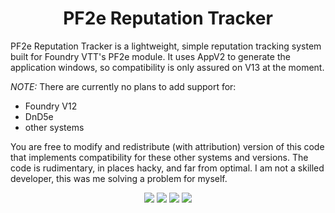 <h1 align="center">PF2e Reputation Tracker</h1>

PF2e Reputation Tracker is a lightweight, simple reputation tracking system built for Foundry VTT's PF2e module. It uses AppV2 to generate the application windows, so compatibility is only assured on V13 at the moment.

_NOTE:_ There are currently no plans to add support for:
- Foundry V12
- DnD5e
- other systems

You are free to modify and redistribute (with attribution) version of this code that implements compatibility for these other systems and versions. The code is rudimentary, in places hacky, and far from optimal. I am not a skilled developer, this was me solving a problem for myself.

<p align="center">
    <img src="https://img.shields.io/badge/V13-Foudry_VTT-green" />
    <img src="https://img.shields.io/badge/v7.0.6_beta-pf2e-blue" />
    <img src="https://img.shields.io/badge/module-JS-red" />
    <img src="https://img.shields.io/badge/license-MIT-purple" />
</p>

